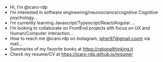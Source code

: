 - Hi, I’m @icaro-rdp
- I’m interested in software engineering/neuroscience/cognitive Cognitive psychology...
- I’m currently learning Javascript/Typescript/React/Angular ...
-  I’m looking to collaborate on  FrontEnd projects eith focus on UX and Human/Computer interaction...
-  How to reach me @icaro.rdp on instagram, igher97@gmail.coom via mail...
-  Summaries of my favorite books at https://rationalthinking.it
- Check my resume/CV at https://icaro-rdp.github.io/resume/


<!---
icaro-rdp/icaro-rdp is a ✨ special ✨ repository because its `README.md` (this file) appears on your GitHub profile.
You can click the Preview link to take a look at your changes.
--->

